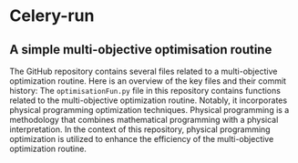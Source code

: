 # Celery-run

## A simple multi-objective optimisation routine


The GitHub repository contains several files related to a multi-objective optimization routine. Here is an overview of the key files and their commit history:
The `optimisationFun.py` file in this repository contains functions related to the multi-objective optimization routine. Notably, it incorporates physical programming optimization techniques. Physical programming is a methodology that combines mathematical programming with a physical interpretation. In the context of this repository, physical programming optimization is utilized to enhance the efficiency of the multi-objective optimization routine.
